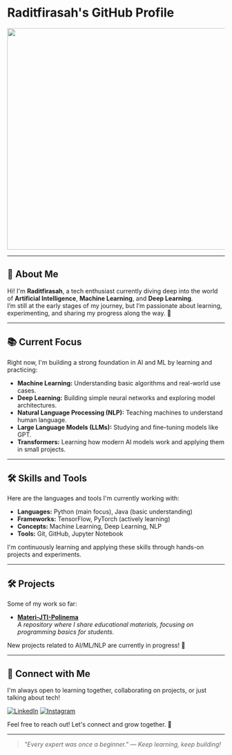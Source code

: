 # Raditfirasah's GitHub Profile

<p align="center">
  <img src="https://github.com/Raditfiransah.png" width="512" />
</p>

---

## 👋 About Me

Hi! I'm **Raditfirasah**, a tech enthusiast currently diving deep into the world of **Artificial Intelligence**, **Machine Learning**, and **Deep Learning**.  
I’m still at the early stages of my journey, but I’m passionate about learning, experimenting, and sharing my progress along the way. 🚀

---

## 📚 Current Focus

Right now, I'm building a strong foundation in AI and ML by learning and practicing:

- **Machine Learning:** Understanding basic algorithms and real-world use cases.
- **Deep Learning:** Building simple neural networks and exploring model architectures.
- **Natural Language Processing (NLP):** Teaching machines to understand human language.
- **Large Language Models (LLMs):** Studying and fine-tuning models like GPT.
- **Transformers:** Learning how modern AI models work and applying them in small projects.

---

## 🛠️ Skills and Tools

Here are the languages and tools I'm currently working with:

- **Languages:** Python (main focus), Java (basic understanding)
- **Frameworks:** TensorFlow, PyTorch (actively learning)
- **Concepts:** Machine Learning, Deep Learning, NLP
- **Tools:** Git, GitHub, Jupyter Notebook

I'm continuously learning and applying these skills through hands-on projects and experiments.

---

## 🛠️ Projects

Some of my work so far:

- [**Materi-JTI-Polinema**](https://github.com/Raditfiransah/Materi-JTI-Polinema)  
  *A repository where I share educational materials, focusing on programming basics for students.*

New projects related to AI/ML/NLP are currently in progress! 🚧

---

## 🤝 Connect with Me

I'm always open to learning together, collaborating on projects, or just talking about tech!

[![LinkedIn](https://img.shields.io/badge/-LinkedIn-0077B5?style=for-the-badge&logo=linkedin&logoColor=white)](https://www.linkedin.com/in/radit-firansah-31201b327/)
[![Instagram](https://img.shields.io/badge/-Instagram-E4405F?style=for-the-badge&logo=instagram&logoColor=white)](https://www.instagram.com/radit_firansah/)

Feel free to reach out! Let's connect and grow together. 🚀

---

> *"Every expert was once a beginner." — Keep learning, keep building!*
